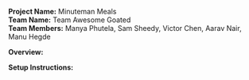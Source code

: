 **Project Name:** Minuteman Meals \
**Team Name:** Team Awesome Goated \
**Team Members:** Manya Phutela, Sam Sheedy, Victor Chen, Aarav Nair, Manu Hegde


**Overview:**



**Setup Instructions:**
